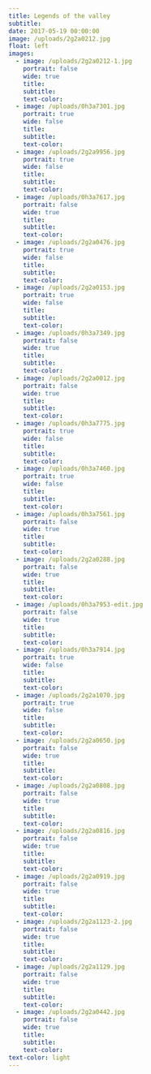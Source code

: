 ```yaml
---
title: Legends of the valley
subtitle:
date: 2017-05-19 00:00:00
image: /uploads/2g2a0212.jpg
float: left
images:
  - image: /uploads/2g2a0212-1.jpg
    portrait: false
    wide: true
    title:
    subtitle:
    text-color:
  - image: /uploads/0h3a7301.jpg
    portrait: true
    wide: false
    title:
    subtitle:
    text-color:
  - image: /uploads/2g2a9956.jpg
    portrait: true
    wide: false
    title:
    subtitle:
    text-color:
  - image: /uploads/0h3a7617.jpg
    portrait: false
    wide: true
    title:
    subtitle:
    text-color:
  - image: /uploads/2g2a0476.jpg
    portrait: true
    wide: false
    title:
    subtitle:
    text-color:
  - image: /uploads/2g2a0153.jpg
    portrait: true
    wide: false
    title:
    subtitle:
    text-color:
  - image: /uploads/0h3a7349.jpg
    portrait: false
    wide: true
    title:
    subtitle:
    text-color:
  - image: /uploads/2g2a0012.jpg
    portrait: false
    wide: true
    title:
    subtitle:
    text-color:
  - image: /uploads/0h3a7775.jpg
    portrait: true
    wide: false
    title:
    subtitle:
    text-color:
  - image: /uploads/0h3a7460.jpg
    portrait: true
    wide: false
    title:
    subtitle:
    text-color:
  - image: /uploads/0h3a7561.jpg
    portrait: false
    wide: true
    title:
    subtitle:
    text-color:
  - image: /uploads/2g2a0288.jpg
    portrait: false
    wide: true
    title:
    subtitle:
    text-color:
  - image: /uploads/0h3a7953-edit.jpg
    portrait: false
    wide: true
    title:
    subtitle:
    text-color:
  - image: /uploads/0h3a7914.jpg
    portrait: true
    wide: false
    title:
    subtitle:
    text-color:
  - image: /uploads/2g2a1070.jpg
    portrait: true
    wide: false
    title:
    subtitle:
    text-color:
  - image: /uploads/2g2a0650.jpg
    portrait: false
    wide: true
    title:
    subtitle:
    text-color:
  - image: /uploads/2g2a0808.jpg
    portrait: false
    wide: true
    title:
    subtitle:
    text-color:
  - image: /uploads/2g2a0816.jpg
    portrait: false
    wide: true
    title:
    subtitle:
    text-color:
  - image: /uploads/2g2a0919.jpg
    portrait: false
    wide: true
    title:
    subtitle:
    text-color:
  - image: /uploads/2g2a1123-2.jpg
    portrait: false
    wide: true
    title:
    subtitle:
    text-color:
  - image: /uploads/2g2a1129.jpg
    portrait: false
    wide: true
    title:
    subtitle:
    text-color:
  - image: /uploads/2g2a0442.jpg
    portrait: false
    wide: true
    title:
    subtitle:
    text-color:
text-color: light
---
```


